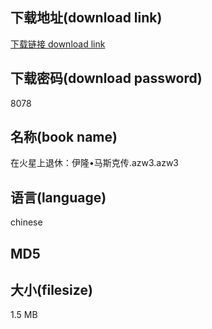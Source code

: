 ## 下载地址(download link)
[下载链接 download link](https://tutu365.netlify.app/?s=%E5%9C%A8%E7%81%AB%E6%98%9F%E4%B8%8A%E9%80%80%E4%BC%91%EF%BC%9A%E4%BC%8A%E9%9A%86%E2%80%A2%E9%A9%AC%E6%96%AF%E5%85%8B%E4%BC%A0.azw3)

## 下载密码(download password)
8078

## 名称(book name)
在火星上退休：伊隆•马斯克传.azw3.azw3

## 语言(language)
chinese

## MD5


## 大小(filesize)
1.5 MB
